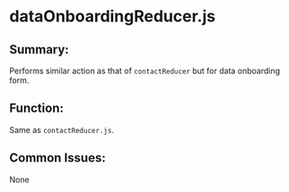 # dataOnboardingReducer.js

## Summary:
Performs similar action as that of `contactReducer` but for data onboarding form.

## Function:
Same as `contactReducer.js`.

## Common Issues:
None